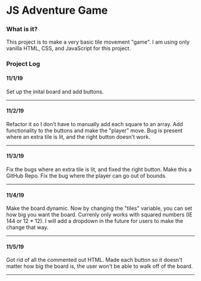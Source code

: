 # JS Adventure Game

### What is it?

This project is to make a very basic tile movement "game". I am using only vanilla HTML, CSS, and JavaScript for this project.

### Project Log

#### 11/1/19

Set up the inital board and add buttons.

---

#### 11/2/19

Refactor it so I don't have to manually add each square to an array. Add functionality to the buttons and make the "player" move. Bug is present where an extra tile is lit, and the right button doesn't work.

---

#### 11/3/19

Fix the bugs where an extra tile is lit, and fixed the right button. Make this a GitHub Repo. Fix the bug where the player can go out of bounds.

---

#### 11/4/19

Make the board dynamic. Now by changing the "tiles" variable, you can set how big you want the board. Currenly only works with squared numbers (IE 144 or 12 \* 12). I will add a dropdown in the future for users to make the change that way.

---

#### 11/5/19

Got rid of all the commented out HTML. Made each button so it doesn't matter how big the board is, the user won't be able to walk off of the board.

---
